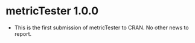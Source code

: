 # metricTester 1.0.0

* This is the first submission of metricTester to CRAN. No other news to report.